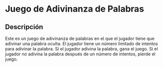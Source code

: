 # Juego de Adivinanza de Palabras

## Descripción

Este es un juego de adivinanza de palabras en el que el jugador tiene que adivinar una palabra oculta. El jugador tiene un número limitado de intentos para adivinar la palabra. Si el jugador adivina la palabra, gana el juego. Si el jugador no adivina la palabra después de un número de intentos, pierde el juego.
